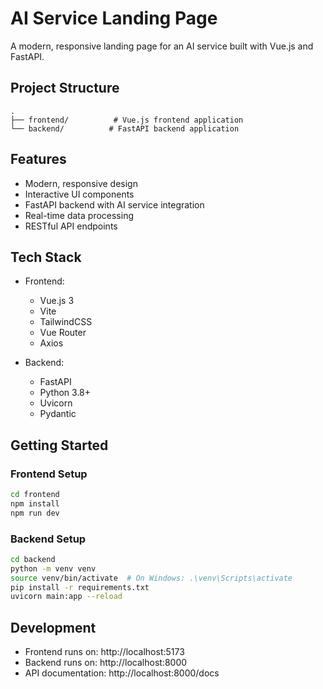 # AI Service Landing Page

A modern, responsive landing page for an AI service built with Vue.js and FastAPI.

## Project Structure
```
.
├── frontend/          # Vue.js frontend application
└── backend/          # FastAPI backend application
```

## Features
- Modern, responsive design
- Interactive UI components
- FastAPI backend with AI service integration
- Real-time data processing
- RESTful API endpoints

## Tech Stack
- Frontend:
  - Vue.js 3
  - Vite
  - TailwindCSS
  - Vue Router
  - Axios

- Backend:
  - FastAPI
  - Python 3.8+
  - Uvicorn
  - Pydantic

## Getting Started

### Frontend Setup
```bash
cd frontend
npm install
npm run dev
```

### Backend Setup
```bash
cd backend
python -m venv venv
source venv/bin/activate  # On Windows: .\venv\Scripts\activate
pip install -r requirements.txt
uvicorn main:app --reload
```

## Development
- Frontend runs on: http://localhost:5173
- Backend runs on: http://localhost:8000
- API documentation: http://localhost:8000/docs 